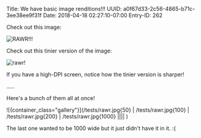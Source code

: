 Title: We have basic image renditions!!!
UUID: a0f67d33-2c56-4865-b71c-3ee38ee9f31f
Date: 2018-04-18 02:27:10-07:00
Entry-ID: 262

Check out this image:

![](/tests/rawr.jpg "RAWR!!!")

Check out this tinier version of the image:

![](/tests/rawr.jpg{100} "rawr!")

If you have a high-DPI screen, notice how the tinier version is sharper!

.....

Here's a bunch of them all at once!

![{container_class="gallery"}](/tests/rawr.jpg{50} |
    /tests/rawr.jpg{100} |
    /tests/rawr.jpg{200} |
    /tests/rawr.jpg{1000} ||||
    )

The last one wanted to be 1000 wide but it just didn't have it in it. :(

